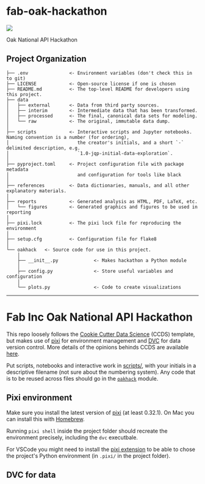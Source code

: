 # fab-oak-hackathon

<a target="_blank" href="https://cookiecutter-data-science.drivendata.org/">
    <img src="https://img.shields.io/badge/CCDS-Project%20template-328F97?logo=cookiecutter" />
</a>

Oak National API Hackathon

## Project Organization

```
├── .env               <- Environment variables (don't check this in to git)
├── LICENSE            <- Open-source license if one is chosen
├── README.md          <- The top-level README for developers using this project.
├── data
│   ├── external       <- Data from third party sources.
│   ├── interim        <- Intermediate data that has been transformed.
│   ├── processed      <- The final, canonical data sets for modeling.
│   └── raw            <- The original, immutable data dump.
│
├── scripts            <- Interactive scripts and Jupyter notebooks. Naming convention is a number (for ordering),
│                         the creator's initials, and a short `-` delimited description, e.g.
│                         `1.0-jqp-initial-data-exploration`.
│
├── pyproject.toml     <- Project configuration file with package metadata 
│                         and configuration for tools like black
│
├── references         <- Data dictionaries, manuals, and all other explanatory materials.
│
├── reports            <- Generated analysis as HTML, PDF, LaTeX, etc.
│   └── figures        <- Generated graphics and figures to be used in reporting
│
├── pixi.lock          <- The pixi lock file for reproducing the environment
│
├── setup.cfg          <- Configuration file for flake8
│
└── oakhack   <- Source code for use in this project.
    │
    ├── __init__.py             <- Makes hackathon a Python module
    │
    ├── config.py               <- Store useful variables and configuration
    │
    └── plots.py                <- Code to create visualizations
```

--------

# Fab Inc Oak National API Hackathon

This repo loosely follows the [Cookie Cutter Data Science](https://cookiecutter-data-science.drivendata.org/) (CCDS) template, but makes use of [pixi](https://pixi.sh) for environment management and [DVC](https://dvc.org/) for data version control. More details of the opinions behinds CCDS are available [here](https://cookiecutter-data-science.drivendata.org/opinions/).

Put scripts, notebooks and interactive work in [scripts/](scripts), with your initials in a descriptive filename (not sure about the numbering system). Any code that is to be reused across files should go in the [`oakhack`](oakhack) module. 

## Pixi environment

Make sure you install the latest version of [pixi](https://pixi.sh) (at least 0.32.1). On Mac you can install this with [Homebrew](https://brew.sh/).

Running `pixi shell` inside the project folder should recreate the environment precisely, including the `dvc` executbale. 

For VSCode you might need to install the [pixi extension](https://marketplace.visualstudio.com/items?itemName=jjjermiah.pixi-vscode) to be able to chose the project's Python environment (in `.pixi/` in the project folder).

## DVC for data


